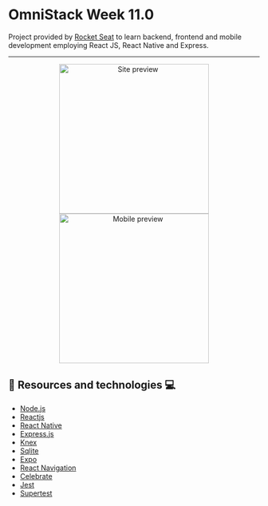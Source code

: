 # OmniStack Week 11.0

Project provided by [Rocket Seat](https://rocketseat.com.br/week/inscricao/11.0) to learn backend, frontend and mobile development employing React JS, React Native and Express.

---

<div align="center">

<img src="https://res.cloudinary.com/lorransutter/image/upload/v1588812449/be_the_hero_site_preview.gif" alt="Site preview" height="300"/>
<img src="../assets/mobile_preview.gif" alt="Mobile preview" height="300"/>

</div>

## :book: Resources and technologies :computer:

- [Node.js](https://nodejs.org/en/)
- [Reactjs](https://reactjs.org/)
- [React Native](https://reactnative.dev/)
- [Express.js](http://expressjs.com/)
- [Knex](http://knexjs.org/)
- [Sqlite](https://www.sqlite.org/index.html)
- [Expo](https://expo.io/)
- [React Navigation](https://reactnavigation.org/)
- [Celebrate](https://github.com/arb/celebrate)
- [Jest](https://jestjs.io/)
- [Supertest](https://github.com/visionmedia/supertest)
